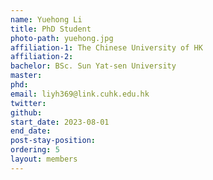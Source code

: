 ```yaml
---
name: Yuehong Li
title: PhD Student
photo-path: yuehong.jpg
affiliation-1: The Chinese University of HK
affiliation-2:
bachelor: BSc. Sun Yat-sen University
master: 
phd: 
email: liyh369@link.cuhk.edu.hk
twitter: 
github: 
start_date: 2023-08-01
end_date: 
post-stay-position: 
ordering: 5
layout: members
---
```

